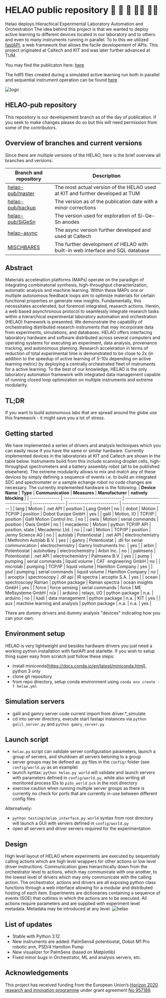 # HELAO public repository :robot: :rocket: :handshake: :woman_scientist: :man_scientist:
Helao deploys Hierachical Experimental Laboratory Automation and Orchestration
The idea behind this project is that we wanted to deploy active learning to different devices located in our laboratory and to others and even to many instruments running in parallel. To to this we utilized [fastAPI](https://fastapi.tiangolo.com/), a web framework that allows the facile developement of APIs. This project originated at Caltech and KIT and was later further advanced at TUM.

You may find the publicaton here: [here](https://doi.org/10.1002/admi.202101987)

The hdf5 files created during a simulated active learning run both in parallel and sequential instrument operation can be found [here](https://figshare.com/s/1578223bbf5ddde605af![image](https://user-images.githubusercontent.com/11043349/137080209-52e7f6c4-bf9b-4df1-bb65-6c7f8d17b860.png))

![logo](https://github.com/helgestein/helao-dev/blob/master/helaologo.svg)

## HELAO-pub repository

This repository is our developement branch as of the day of publication. If you seek to make changes please do so but this will need permission from some of the contributors.

## Overview of branches and current versions

Since there are multiple versions of the HELAO, here is the brief overview all branches and versions:

| **Branch and repository**                                                      | **Description**                                                               | 
| ------------------------------------------------------------------------------ | ----------------------------------------------------------------------------- |
| [helao-pub/master](https://github.com/helgestein/helao-pub/tree/master)        | The most actual version of the HELAO used at KIT and further developed at TUM |
| [helao-pub/backup](https://github.com/helgestein/helao-pub/tree/backup)        | The version as of the publication date with a minor corrections               |
| [helao-pub/SiGeSn](https://github.com/helgestein/helao-pub/tree/SiGeSn)        | The version used for exploration of Si-Ge-Sn anodes                           |
| [helao-async](https://github.com/High-Throughput-Experimentation/helao-async)  | The async version further developed and used at Caltech                       |
| [MISCHBARES](https://github.com/fuzhanrahmanian/MISCHBARES)                    | The further development of HELAO with built-in web interface and SQL database |

## Abstract

Materials acceleration platforms (MAPs) operate on the paradigm of integrating combinatorial synthesis, high-throughput characterization, automatic analysis and machine learning. Within these MAPs one or multiple autonomous feedback loops aim to optimize materials for certain functional properties or generate new insights. Fundamentally, this necessitates accelerated, but foremost integrated, research actions. Herein, a web based asynchronous protocol to seamlessly integrate research tasks within a hierarchical experimental laboratory automation and orchestration (HELAO) framework is presented. We demonstrate the capability of orchestrating distributed research instruments that may incorporate data from experiments, simulations, and databases. HELAO offers interfacing laboratory hardware and software distributed across several computers and operating systems for executing an experiment, data analysis, provenance tracking, and autonomous planning. Research acceleration in terms of reduction of total experimental time is demonstrated to be close to 2x (in addition to the speedup of active learning of 5-10x depending on active learning metric) by deploying a centrally orchestrated fleet of instruments for a active learning. To the best of our knowledge, HELAO is the only laboratory automation framework with integrated data management capable of running closed loop optimization on multiple instruments and extreme modularity.

## TL;DR

If you want to build autonomous labs that are spread around the globe use this framework - it might save you a lot of stress.

## Getting started

We have implemented a series of drivers and analysis techniques which you can easily reuse if you have the same or similar hardware.
Currently implemented devices in the laboratories at KIT and Caltech are shown in the table below. Instruments build from this include scanning droplet cells, high-throughput spectrometers and a battery assembly robot (all to be published elsewhere). The extreme modularity allows to mix and match any of these devices by simply defining a sequence of events i.e. to build an integrated SDC and spectrometer or a sample echange robot no code changes are necessary.
The currently implemented hardware is the following:
| **Device Name** | **Type**                      | **Communication**             | **Measures**     | **Manufacturer**          | **natively blocking** |
| --------------- | ----------------------------- | ----------------------------- | ---------------- | ------------------------- | --------------------- |
| lang            | Motion                        | .net API                      | position         | Lang GmbH                 | no                    |
| dobot           | Motion                        | TCP/IP                        | position         | Dobot Europe GmbH         | yes                   |
| galil           | Motion, IO                    | TCP/IP                        | position         | Galil Motion Control Inc. | no                    |
| owis            | Motion                        | serial commands               | position         | Owis GmbH                 | no                    |
| mecademic       | Motion                        | python TCP/IP API             | position, state  | Mecademic Ltd.            | no                    |
| rail            | Motion                        | TCP/IP                        | position         | Jenny Science AG          | no                    |
| autolab         | Potentiostat                  | .net API                      | electrochemistry | Methrohm Autolab B.V.     | yes                   |
| gamry           | Potentiostat                  | .dll for serial communication | electrochemistry | Gamry Instruments Inc.    | yes                   |
| arbin           | Potentiostat                  | autohotkey                    | electrochemistry | Arbin Inc.                | no                    |
| palmsens        | Potentiostat                  | .net API                      | electrochemistry | Palmsens B.V.             | yes                   |
| pump            | pumping                       | serial commands               | liquid volume    | CAT  engineering GmbH     | no                    |
| microlab        | pumping                       | TCP/IP                        | liquid volume    | Hamilton Company          | yes                   |
| psd             | pumping                       | serial commands               | liquid volume    | Hamilton Company          | no                    |
| arcoptix        | spectroscopy                  | .dll api                      | IR spectra       | arcoptix S.A.             | yes                   |
| ocean           | spectroscopy Raman            | python package                | Raman spectra    | ocean insights GmbH       | yes                   |
| force           | force sensing                 | serial commands               | force            | ME Meßsysteme GmbH        | n/a                   |
| arduino         | relays, I/O                   | python package                | n.a.             | arduino                   | no                    |
| kadi            | data management               | python package                | n.a.             | KIT                       | yes                   |
| aux             | machine learning and analysis | python package                | n.a.             | n.a.                      | yes                   |

There are dummy drivers and dummy analysis "devices" indicating how you can your own.

## Environment setup

HELAO is very lightweight and besides hardware drivers you just need a working python installation with fastAPI and starlette.
If you wish to setup thing super easy from scratch just follow these steps:
- install miniconda[https://docs.conda.io/en/latest/miniconda.html], python 3 only
- clone git repository
- from repo directory, setup conda environment using `conda env create -f helao.yml`

## Simulation servers
- galil and gamry server code current import from driver.*_simulate
- cd into server directory, execute start fastapi instances via  `python galil_server.py` and `python gamry_server.py`

## Launch script
- `helao.py` script can validate server configuration parameters, launch a group of servers, and shutdown all servers beloning to a group
- server groups may be defined as .py files in the `config/` folder (see `config/world.py` as an example)
- launch syntax: `python helao.py world` will validate and launch servers with parameters defined in `config/world.py`, while also writing all monitored process IDs to `pids_world.pck` in the root directory
- exercise caution when running multiple server groups as there is currently no check for ports that are currently in-use between different config files

Alternatively:
- `python testing\helao_interface.py world` syntax from root directory will launch a GUI with servers defined in `config/world.py`
- open all servers and driver servers required for the experimentation

## Design
High level layout of HELAO where experiments are executed by sequentially calling actions which are high level wrappers for other actions or low level driver instructions. Communication goes hierarchically down from the orchestrator level to actions, which may communicate with one another, to the lowest level of drivers which may only communicate with the calling action. The orchestrator, actions and drivers are all exposing python class functions through a web interface allowing for a modular and distributed hosting of each item. Experiments are dictionaries containing a sequence of events (SOE) that outlines in which the actions are to be executed. All actions require parameters and are supplied with experiment level metadata. Metadata may be introduced at any level.
![helao](figure_1.png)

## List of updates

- Stable with Python 3.12
- New instruments are added: PalmSens4 potentiostat, Dobot M1 Pro robotic arm, PSD/4 Hamilton Pump
- New visualizer for PalmSens (based on Matplotlib)
- Fixed minor bugs in Orchestrator, ML and analysis servers, etc.

## Acknowledgements

This project has received funding from the European Union’s [Horizon 2020 research and innovation programme](https://ec.europa.eu/programmes/horizon2020/en) under grant agreement [No 957189](https://cordis.europa.eu/project/id/957189).

